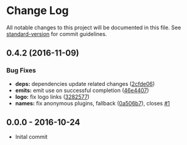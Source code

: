 # Change Log

All notable changes to this project will be documented in this file. See [standard-version](https://github.com/conventional-changelog/standard-version) for commit guidelines.

<a name="0.4.2"></a>
## 0.4.2 (2016-11-09)


### Bug Fixes

* **deps:** dependencies update related changes ([2cfde06](https://github.com/node-minibase/minibase/commit/2cfde06))
* **emits:** emit use on successful completion ([46e4407](https://github.com/node-minibase/minibase/commit/46e4407))
* **logo:** fix logo links ([3282577](https://github.com/node-minibase/minibase/commit/3282577))
* **names:** fix anonymous plugins, fallback ([0a506b7](https://github.com/node-minibase/minibase/commit/0a506b7)), closes [#1](https://github.com/node-minibase/minibase/issues/1)





## 0.0.0 - 2016-10-24
- Inital commit